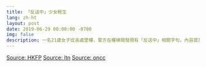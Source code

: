```yaml
---
title: 「反送中」少女輕生
lang: zh-ht
layout: post
date: 2019-06-29 00:00:00 -0700
img: false
description: 一名21歲女子從高處墜樓，警方在樓梯間發現有「反送中」相關字句，內容提及反對《逃犯條例》修例的訴求，以及「收回暴動論、釋放學生示威者、林鄭下台、嚴懲警方」。
---
```


[Source: HKFP](https://www.hongkongfp.com/2019/06/29/21-year-old-hong-kong-student-falls-death-sheung-shui-leaving-message-opposing-extradition-law/)
[Source: ltn](https://news.ltn.com.tw/news/world/breakingnews/2837806)
[Source: oncc](https://hk.on.cc/hk/bkn/cnt/news/20190629/bkn-20190629163435030-0629_00822_001.html)